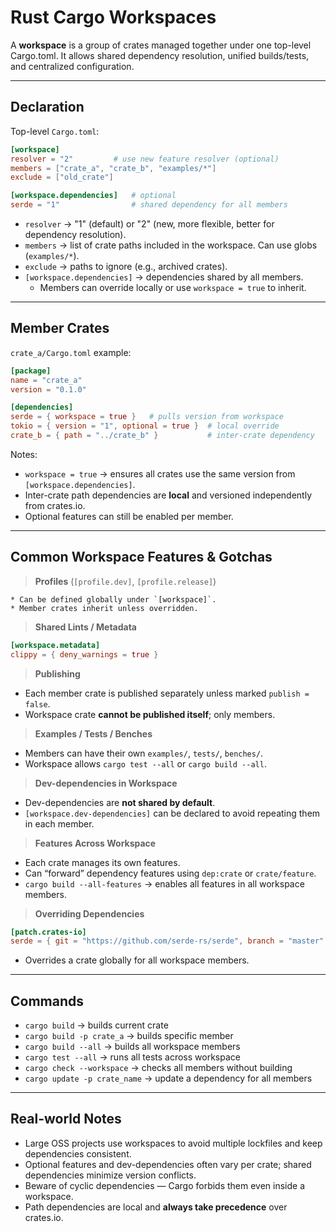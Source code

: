 # Rust Cargo Workspaces

A **workspace** is a group of crates managed together under one top-level Cargo.toml.
It allows shared dependency resolution, unified builds/tests, and centralized configuration.

---

## Declaration

Top-level `Cargo.toml`:

```toml
[workspace]
resolver = "2"         # use new feature resolver (optional)
members = ["crate_a", "crate_b", "examples/*"]
exclude = ["old_crate"]

[workspace.dependencies]   # optional
serde = "1"                # shared dependency for all members
```

* `resolver` → "1" (default) or "2" (new, more flexible, better for dependency resolution).
* `members` → list of crate paths included in the workspace. Can use globs (`examples/*`).
* `exclude` → paths to ignore (e.g., archived crates).
* `[workspace.dependencies]` → dependencies shared by all members.
    * Members can override locally or use `workspace = true` to inherit.

---

## Member Crates

`crate_a/Cargo.toml` example:

```toml
[package]
name = "crate_a"
version = "0.1.0"

[dependencies]
serde = { workspace = true }   # pulls version from workspace
tokio = { version = "1", optional = true }  # local override
crate_b = { path = "../crate_b" }           # inter-crate dependency
```

Notes:

* `workspace = true` → ensures all crates use the same version from `[workspace.dependencies]`.
* Inter-crate path dependencies are **local** and versioned independently from crates.io.
* Optional features can still be enabled per member.

---

## Common Workspace Features & Gotchas

> **Profiles** (`[profile.dev]`, `[profile.release]`)

    * Can be defined globally under `[workspace]`.
    * Member crates inherit unless overridden.

> **Shared Lints / Metadata**

```toml
[workspace.metadata]
clippy = { deny_warnings = true }
```

> **Publishing**

* Each member crate is published separately unless marked `publish = false`.
* Workspace crate **cannot be published itself**; only members.

> **Examples / Tests / Benches**

* Members can have their own `examples/`, `tests/`, `benches/`.
* Workspace allows `cargo test --all` or `cargo build --all`.

> **Dev-dependencies in Workspace**

* Dev-dependencies are **not shared by default**.
* `[workspace.dev-dependencies]` can be declared to avoid repeating them in each member.

> **Features Across Workspace**

* Each crate manages its own features.
* Can “forward” dependency features using `dep:crate` or `crate/feature`.
* `cargo build --all-features` → enables all features in all workspace members.

> **Overriding Dependencies**

```toml
[patch.crates-io]
serde = { git = "https://github.com/serde-rs/serde", branch = "master" }
```

* Overrides a crate globally for all workspace members.

---

## Commands

* `cargo build` → builds current crate
* `cargo build -p crate_a` → builds specific member
* `cargo build --all` → builds all workspace members
* `cargo test --all` → runs all tests across workspace
* `cargo check --workspace` → checks all members without building
* `cargo update -p crate_name` → update a dependency for all members

---

## Real-world Notes

* Large OSS projects use workspaces to avoid multiple lockfiles and keep dependencies consistent.
* Optional features and dev-dependencies often vary per crate; shared dependencies minimize version conflicts.
* Beware of cyclic dependencies — Cargo forbids them even inside a workspace.
* Path dependencies are local and **always take precedence** over crates.io.
